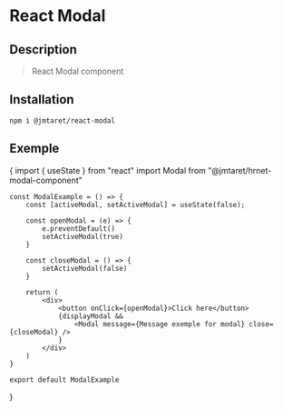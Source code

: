 # React Modal
## Description
> React Modal component

## Installation

`npm i @jmtaret/react-modal`

## Exemple

{
    import { useState } from "react"
    import Modal from "@jmtaret/hrnet-modal-component"

    const ModalExample = () => {
        const [activeModal, setActiveModal] = useState(false);
        
        const openModal = (e) => {
            e.preventDefault()
            setActiveModal(true)
        }

        const closeModal = () => {
            setActiveModal(false)
        }

        return (
            <div>
                <button onClick={openModal}>Click here</button>
                {displayModal &&
                    <Modal message={Message exemple for modal} close={closeModal} />
                }
            </div>
        )
    }

    export default ModalExample
}